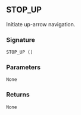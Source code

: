 ## STOP\_UP

Initiate up-arrow navigation.


### Signature

`STOP_UP ()`


### Parameters

`None`


### Returns

`None`